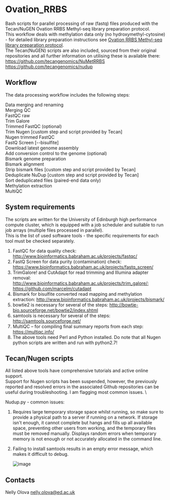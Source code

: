 # Ovation_RRBS
Bash scripts for parallel processing of raw (fastq) files produced with the Tecan/NuGEN Ovation RRBS Methyl-seq library preparation protocol. \
This workflow deals with methylation data only (no hydroxymethyl-cytosine) - for detailed library preparation instructions see [Ovation RRBS Methyl-seq library preparation protocol](https://slack.protocols.io:8443/view/ovation-rrbs-methyl-seq-library-prep-cve4w3gw.html). \
The Tecan(NuGEN) scripts are also included, sourced from their original repositories and all further information on utilising these is available there:\
https://github.com/tecangenomics/NuMetRRBS \
https://github.com/tecangenomics/nudup

## Workflow
The data processing workflow includes the following steps:

Data merging and renaming\
Merging QC\
FastQC raw\
Trim Galore\
Trimmed FastQC (optional)\
Trim Nugen [custom step and script provided by Tecan]\
Nugen trimmed FastQC\
FastQ Screen [--bisulfite]\
Download latest genome assembly\
Add conversion control to the genome (optional)\
Bismark genome preparation\
Bismark alignment\
Strip bismark files [custom step and script provided by Tecan]\
Deduplicate NuDup [custom step and script provided by Tecan]\
Sort deduplicated files (paired-end data only)\
Methylation extraction\
MultiQC

## System requirements
The scripts are written for the University of Edinburgh high performance compute cluster, which is equipped with a job scheduler and suitable to run job arrays  (multiple files processed in parallel).\
This is the list of used software tools - the specific requirements for each tool must be checked separately.
1. FastQC for data quality check: http://www.bioinformatics.babraham.ac.uk/projects/fastqc/ 
2. FastQ Screen for data purity (contamination) check: https://www.bioinformatics.babraham.ac.uk/projects/fastq_screen/ 
3. TrimGalore! and CutAdapt for read trimming and Illumina adapter removal: http://www.bioinformatics.babraham.ac.uk/projects/trim_galore/; https://github.com/marcelm/cutadapt 
4. Bismark for bisulfite converted read mapping and methylation extraction: http://www.bioinformatics.babraham.ac.uk/projects/bismark/ 
5. bowtie2 is necessary for several of the steps: http://bowtie-bio.sourceforge.net/bowtie2/index.shtml 
6. samtools is necessary for several of the steps: http://samtools.sourceforge.net/ 
7. MultiQC – for compiling final summary reports from each step: https://multiqc.info/ 
8. The above tools need Perl and Python installed. Do note that all Nugen python scripts are written and run with python2.7!

## Tecan/Nugen scripts
All listed above tools have comprehensive tutorials and active online support. \
Support for Nugen scripts has been suspended, however, the previously reported and resolved errors in the associated Github repositories can be useful during troubleshooting. I am flagging most common issues. \

Nudup.py - common issues: 
1) Requires large temporary storage space whilst running, so make sure to provide a physical path to a server if running on a network. If storage isn't enough, it cannot complete but hangs and fills up all available space, preventing other users from working, and the temporary files must be removed manually. Displays random errors when temporary memory is not enough or not accurately allocated in the command line.
2) Failing to install samtools results in an empty error message, which makes it difficult to debug.

   ![image](https://github.com/NellyOlova/Ovation_RRBS/assets/20169496/5e116cf0-97e7-4131-9b6a-6e987d549cd8) 

## Contacts
Nelly Olova nelly.olova@ed.ac.uk

